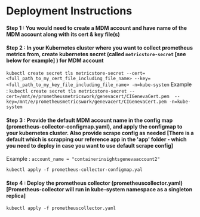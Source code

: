 # Deployment Instructions

#### Step 1 : You would need to create a MDM account and have name of the MDM account along with its cert & key file(s)
#### Step 2 : In your Kubernetes cluster where you want to collect prometheus metrics from, create kubernetes secret (called ```metricstore-secret``` [see below for example] ) for MDM account 
```kubectl create secret tls metricstore-secret --cert=<full_path_to_my_cert_file_including_file_name> --key=<full_path_to_my_key_file_including_file_name> -n=kube-system```
Example :
```kubectl create secret tls metricstore-secret --cert=/mnt/e/prometheusmetricswork/genevacert/CIGenevaCert.pem  --key=/mnt/e/prometheusmetricswork/genevacert/CIGenevaCert.pem -n=kube-system```
#### Step 3 : Provide the default MDM account name in the config map (prometheus-collector-configmap.yaml), and apply the configmap to your kubernetes cluster. Also provide scrape config as needed [There is a default which is scrapping our reference app in the 'app' folder - which you need to deploy in case you want to use default scrape config]
Example :
```account_name = "containerinsightsgenevaaccount2"```

```kubectl apply -f prometheus-collector-configmap.yal```
#### Step 4 : Deploy the prometheus collector (prometheuscollector.yaml) [Prometheus-collector will run in kube-system namespace as a singleton replica]
```kubectl apply -f prometheuscollector.yaml```